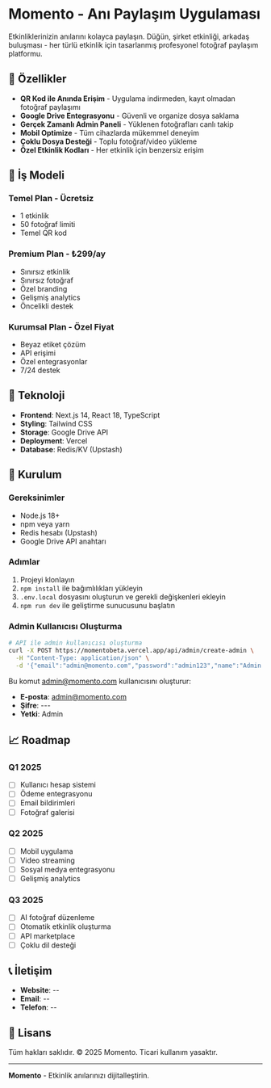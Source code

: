 # Momento - Anı Paylaşım Uygulaması

Etkinliklerinizin anılarını kolayca paylaşın. Düğün, şirket etkinliği, arkadaş buluşması - her türlü etkinlik için tasarlanmış profesyonel fotoğraf paylaşım platformu.

## 🎯 Özellikler

- **QR Kod ile Anında Erişim** - Uygulama indirmeden, kayıt olmadan fotoğraf paylaşımı
- **Google Drive Entegrasyonu** - Güvenli ve organize dosya saklama
- **Gerçek Zamanlı Admin Paneli** - Yüklenen fotoğrafları canlı takip
- **Mobil Optimize** - Tüm cihazlarda mükemmel deneyim
- **Çoklu Dosya Desteği** - Toplu fotoğraf/video yükleme
- **Özel Etkinlik Kodları** - Her etkinlik için benzersiz erişim

## 🏢 İş Modeli

### Temel Plan - Ücretsiz
- 1 etkinlik
- 50 fotoğraf limiti
- Temel QR kod

### Premium Plan - ₺299/ay
- Sınırsız etkinlik
- Sınırsız fotoğraf
- Özel branding
- Gelişmiş analytics
- Öncelikli destek

### Kurumsal Plan - Özel Fiyat
- Beyaz etiket çözüm
- API erişimi
- Özel entegrasyonlar
- 7/24 destek

## 🚀 Teknoloji

- **Frontend**: Next.js 14, React 18, TypeScript
- **Styling**: Tailwind CSS
- **Storage**: Google Drive API
- **Deployment**: Vercel
- **Database**: Redis/KV (Upstash)

## 🔧 Kurulum

### Gereksinimler
- Node.js 18+
- npm veya yarn
- Redis hesabı (Upstash)
- Google Drive API anahtarı

### Adımlar
1. Projeyi klonlayın
2. `npm install` ile bağımlılıkları yükleyin
3. `.env.local` dosyasını oluşturun ve gerekli değişkenleri ekleyin
4. `npm run dev` ile geliştirme sunucusunu başlatın

### Admin Kullanıcısı Oluşturma
```bash
# API ile admin kullanıcısı oluşturma
curl -X POST https://momentobeta.vercel.app/api/admin/create-admin \
  -H "Content-Type: application/json" \
  -d '{"email":"admin@momento.com","password":"admin123","name":"Admin User"}'
```

Bu komut admin@momento.com kullanıcısını oluşturur:
- **E-posta**: admin@momento.com
- **Şifre**: ---
- **Yetki**: Admin

## 📈 Roadmap

### Q1 2025
- [ ] Kullanıcı hesap sistemi
- [ ] Ödeme entegrasyonu
- [ ] Email bildirimleri
- [ ] Fotoğraf galerisi

### Q2 2025
- [ ] Mobil uygulama
- [ ] Video streaming
- [ ] Sosyal medya entegrasyonu
- [ ] Gelişmiş analytics

### Q3 2025
- [ ] AI fotoğraf düzenleme
- [ ] Otomatik etkinlik oluşturma
- [ ] API marketplace
- [ ] Çoklu dil desteği

## 📞 İletişim

- **Website**: --
- **Email**: --
- **Telefon**: --

## 📄 Lisans

Tüm hakları saklıdır. © 2025 Momento. Ticari kullanım yasaktır.

---

**Momento** - Etkinlik anılarınızı dijitalleştirin.
